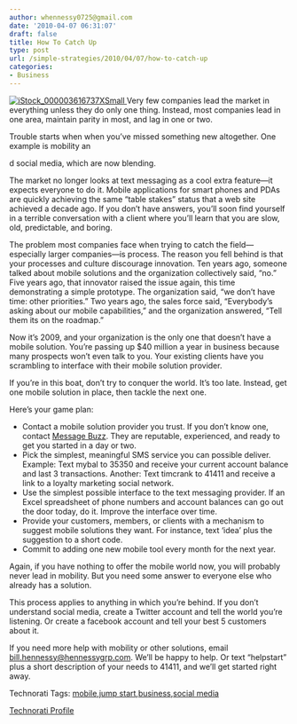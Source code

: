 ```yaml
---
author: whennessy0725@gmail.com
date: '2010-04-07 06:31:07'
draft: false
title: How To Catch Up
type: post
url: /simple-strategies/2010/04/07/how-to-catch-up
categories:
- Business
---
```


[![iStock_000003616737XSmall](http://blog.hennessygrp.com/wp-content/uploads/2009/06/iStock_000003616737XSmall_thumb.jpg)
](http://blog.hennessygrp.com/wp-content/uploads/2009/06/iStock_000003616737XSmall.jpg) Very few companies lead the market in everything unless they do only one thing. Instead, most companies lead in one area, maintain parity in most, and lag in one or two.




Trouble starts when when you’ve missed something new altogether. One example is mobility an




d social media, which are now blending.




The market no longer looks at text messaging as a cool extra feature—it expects everyone to do it. Mobile applications for smart phones and PDAs are quickly achieving the same “table stakes” status that a web site achieved a decade ago. If you don’t have answers, you’ll soon find yourself in a terrible conversation with a client where you’ll learn that you are slow, old, predictable, and boring.




The problem most companies face when trying to catch the field—especially larger companies—is process. The reason you fell behind is that your processes and culture discourage innovation. Ten years ago, someone talked about mobile solutions and the organization collectively said, “no.” Five years ago, that innovator raised the issue again, this time demonstrating a simple prototype. The organization said, “we don’t have time: other priorities.” Two years ago, the sales force said, “Everybody’s asking about our mobile capabilities,” and the organization answered, “Tell them its on the roadmap.”




Now it’s 2009, and your organization is the only one that doesn’t have a mobile solution. You’re passing up $40 million a year in business because many prospects won’t even talk to you. Your existing clients have you scrambling to interface with their mobile solution provider.




If you’re in this boat, don’t try to conquer the world. It’s too late. Instead, get one mobile solution in place, then tackle the next one.




Here’s your game plan:




  
  * Contact a mobile solution provider you trust. If you don’t know one, contact [Message Buzz](http://www.messagebuzz.com/). They are reputable, experienced, and ready to get you started in a day or two. 
  * Pick the simplest, meaningful SMS service you can possible deliver. Example: Text mybal to 35350 and receive your current account balance and last 3 transactions. Another: Text timcrank to 41411 and receive a link to a loyalty marketing social network. 
  * Use the simplest possible interface to the text messaging provider. If an Excel spreadsheet of phone numbers and account balances can go out the door today, do it. Improve the interface over time. 
  * Provide your customers, members, or clients with a mechanism to suggest mobile solutions they want. For instance, text ‘idea’ plus the suggestion to a short code. 
  * Commit to adding one new mobile tool every month for the next year. 



Again, if you have nothing to offer the mobile world now, you will probably never lead in mobility. But you need some answer to everyone else who already has a solution.




This process applies to anything in which you’re behind. If you don’t understand social media, create a Twitter account and tell the world you’re listening. Or create a facebook account and tell your best 5 customers about it.




If you need more help with mobility or other solutions, email [bill.hennessy@hennessygrp.com](mailto:bill.hennessy@hennessygrp.com). We’ll be happy to help. Or text “helpstart” plus a short description of your needs to 41411, and we’ll get started right away.




Technorati Tags: [mobile](http://technorati.com/tags/mobile),[jump start](http://technorati.com/tags/jump+start),[business](http://technorati.com/tags/business),[social media](http://technorati.com/tags/social+media)
















[Technorati Profile](http://technorati.com/claim/mja22ij2k7)
